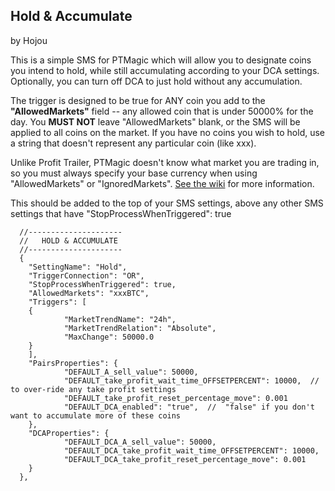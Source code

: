 ## Hold & Accumulate
by Hojou

This is a simple SMS for PTMagic which will allow you to designate coins you intend to hold, while still accumulating according to your DCA settings.  Optionally, you can turn off DCA to just hold without any accumulation.

The trigger is designed to be true for ANY coin you add to the **"AllowedMarkets"** field -- any allowed coin that is under 50000% for the day.  You **MUST NOT** leave "AllowedMarkets" blank, or the SMS will be applied to all coins on the market.  If you have no coins you wish to hold, use a string that doesn't represent any particular coin (like xxx).

Unlike Profit Trailer, PTMagic doesn't know what market you are trading in, so you must always specify your base currency when using "AllowedMarkets" or "IgnoredMarkets".  [See the wiki](https://github.com/PTMagicians/PTMagic/wiki/settings.analyzer#allowedmarkets) for more information.

This should be added to the top of your SMS settings, above any other SMS settings that have "StopProcessWhenTriggered": true 



      //---------------------
      //   HOLD & ACCUMULATE
      //---------------------
      {
        "SettingName": "Hold",
        "TriggerConnection": "OR",
        "StopProcessWhenTriggered": true,
        "AllowedMarkets": "xxxBTC",
        "Triggers": [
        {
                "MarketTrendName": "24h",
                "MarketTrendRelation": "Absolute",
                "MaxChange": 50000.0
        }
        ],
        "PairsProperties": {
                "DEFAULT_A_sell_value": 50000,
                "DEFAULT_take_profit_wait_time_OFFSETPERCENT": 10000,  // to over-ride any take profit settings
                "DEFAULT_take_profit_reset_percentage_move": 0.001
                "DEFAULT_DCA_enabled": "true",  //  "false" if you don't want to accumulate more of these coins
        },
        "DCAProperties": {
                "DEFAULT_DCA_A_sell_value": 50000,
                "DEFAULT_DCA_take_profit_wait_time_OFFSETPERCENT": 10000,
                "DEFAULT_DCA_take_profit_reset_percentage_move": 0.001
        }
      },
